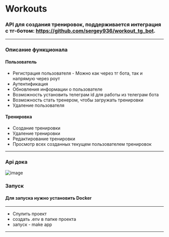 # Workouts

### API для создания тренировок, поддерживается интеграция с тг-ботом: https://github.com/sergey936/workout_tg_bot.
***
### Описание функционала 
#### Пользователь
* Регистрация пользователя - Можно как через тг бота, так и напрямую через роут <br>
* Аутентификация <br>
* Обновления информации о пользователе <br>
* Возможность установить телеграм id для работы из телеграм бота <br>
* Возможность стать тренером, чтобы загружать тренировки <br>
* Удаление пользователя <br>
#### Тренировка
* Создание тренировки <br>
* Удаление тренировки <br>
* Редактирование тренировки <br>
* Просмотр всех созданных текущем пользователем тренировок <br>
***
### Api дока
![image](https://github.com/user-attachments/assets/1de22c10-7f0e-40bf-bb4c-954e6f8b0b62)

### Запуск
#### Для запуска нужно установить Docker
***
* Спулить проект
* создать .env в папке проекта
* запуск - make app
***
